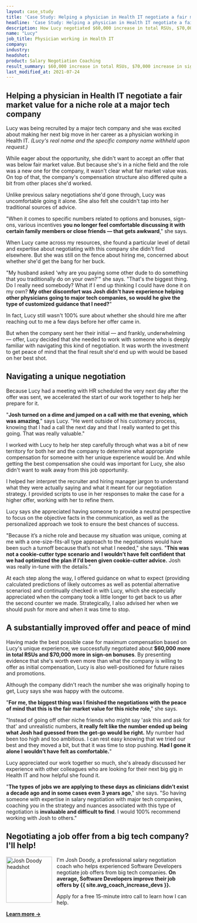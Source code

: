 ```yaml
---
layout: case_study
title: 'Case Study: Helping a physician in Health IT negotiate a fair market value'
headline: 'Case Study: Helping a physician in Health IT negotiate a fair market value for a niche role at a major tech company'
description: How Lucy negotiated $60,000 increase in total RSUs, $70,000 increase in sign-on bonuses
name: "Lucy"
job_title: Physician working in Health IT
company: 
industry: 
headshot: 
product: Salary Negotiation Coaching
result_summary: $60,000 increase in total RSUs, $70,000 increase in sign-on bonuses
last_modified_at: 2021-07-24
---
```

## Helping a physician in Health IT negotiate a fair market value for a niche role at a major tech company

Lucy was being recruited by a major tech company and she was excited about making her next big move in her career as a physician working in Health IT. _(Lucy's real name and the specific company name withheld upon request.)_

While eager about the opportunity, she didn't want to accept an offer that was below fair market value. But because she's in a niche field and the role was a new one for the company, it wasn't clear what fair market value was. On top of that, the company's compensation structure also differed quite a bit from other places she'd worked.

Unlike previous salary negotiations she'd gone through, Lucy was uncomfortable going it alone. She also felt she couldn't tap into her traditional sources of advice.

"When it comes to specific numbers related to options and bonuses, sign-ons, various incentives **you no longer feel comfortable discussing it with certain family members or close friends — that gets awkward**," she says.

When Lucy came across my resources, she found a particular level of detail and expertise about negotiating with this company she didn't find elsewhere. But she was still on the fence about hiring me, concerned about whether she'd get the bang for her buck.

"My husband asked 'why are you paying some other dude to do something that you traditionally do on your own?'" she says. "That's the biggest thing. Do I really need somebody? What if I end up thinking I could have done it on my own? **My other discomfort was Josh didn't have experience helping other physicians going to major tech companies, so would he give the type of customized guidance that I need?**"

In fact, Lucy still wasn't 100% sure about whether she should hire me after reaching out to me a few days before her offer came in.

But when the company sent her their initial — and frankly, underwhelming — offer, Lucy decided that she needed to work with someone who is deeply familiar with navigating this kind of negotiation. It was worth the investment to get peace of mind that the final result she'd end up with would be based on her best shot.

## Navigating a unique negotiation

Because Lucy had a meeting with HR scheduled the very next day after the offer was sent, we accelerated the start of our work together to help her prepare for it. 

"**Josh turned on a dime and jumped on a call with me that evening, which was amazing**," says Lucy. "He went outside of his customary process, knowing that I had a call the next day and that I really wanted to get this going. That was really valuable."

I worked with Lucy to help her step carefully through what was a bit of new territory for both her and the company to determine what appropriate compensation for someone with her unique experience would be. And while getting the best compensation she could was important for Lucy, she also didn't want to walk away from this job opportunity.

I helped her interpret the recruiter and hiring manager jargon to understand what they were actually saying and what it meant for our negotiation strategy. I provided scripts to use in her responses to make the case for a higher offer, working with her to refine them.

Lucy says she appreciated having someone to provide a neutral perspective to focus on the objective facts in the communication, as well as the personalized approach we took to ensure the best chances of success.

"Because it’s a niche role and because my situation was unique, coming at me with a one-size-fits-all type approach to the negotiations would have been such a turnoff because that’s not what I needed," she says. "**This was not a cookie-cutter type scenario and I wouldn’t have felt confident that we had optimized the plan if I’d been given cookie-cutter advice.** Josh was really in-tune with the details."

At each step along the way, I offered guidance on what to expect (providing calculated predictions of likely outcomes as well as potential alternative scenarios) and continually checked in with Lucy, which she especially appreciated when the company took a little longer to get back to us after the second counter we made. Strategically, I also advised her when we should push for more and when it was time to stop.

## A substantially improved offer and peace of mind 

Having made the best possible case for maximum compensation based on Lucy's unique experience, we successfully negotiated about **$60,000 more in total RSUs and $70,000 more in sign-on bonuses**. By presenting evidence that she's worth even more than what the company is willing to offer as initial compensation, Lucy is also well-positioned for future raises and promotions.

Although the company didn't reach the number she was originally hoping to get, Lucy says she was happy with the outcome.

"**For me, the biggest thing was I finished the negotiations with the peace of mind that this is the fair market value for this niche role**," she says.

"Instead of going off other niche friends who might say 'ask this and ask for that' and unrealistic numbers, **it really felt like the number ended up being what Josh had guessed from the get-go would be right.** My number had been too high and too ambitious. I can rest easy knowing that we tried our best and they moved a bit, but that it was time to stop pushing. **Had I gone it alone I wouldn't have felt as comfortable.**"

Lucy appreciated our work together so much, she's already discussed her experience with other colleagues who are looking for their next big gig in Health IT and how helpful she found it.

"**The types of jobs we are applying to these days as clinicians didn’t exist a decade ago and in some cases even 3 years ago**," she says. "So having someone with expertise in salary negotiation with major tech companies, coaching you in the strategy and nuances associated with this type of negotiation is **invaluable and difficult to find**. I would 100% recommend working with Josh to others."

<div class="ad-box">
	<h2 class='u-center'>Negotiating a job offer from a big tech company? I'll help!</h2>
	<div class="inline-body">
		<p><img src="/images/josh-doody-200px-circle.png" style="padding-right: 10px;" width="125" alt="Josh Doody headshot" class="author__image" align="left">I'm Josh Doody, a professional salary negotiation coach who helps experienced Software Developers negotiate job offers from big tech companies. <strong>On average, Software Developers improve their job offers by {{ site.avg_coach_increase_devs }}.</strong></p>
		<p>Apply for a free 15-minute intro call to learn how I can help.</p>
	</div>
	<div class='cta u-center'>
		<a id="inline-cta" class="inline-cta-btn" data-event-label="Salary Negotiation Coaching" data-cta-label="coach-inline" href="/coach/" rel="nofollow"><strong>Learn more →</strong></a>
	</div>
</div>